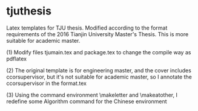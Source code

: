 # tjuthesis
Latex  templates for TJU thesis. Modified according to the format requirements of the 2016 Tianjin University Master's Thesis. This is more suitable for academic master.

(1) Modify files tjumain.tex and package.tex to change the compile way as pdflatex

(2) The original template is for engineering master, and the cover includes ccorsupervisor, but it's not suitable for academic master, so I annotate the ccorsupervisor in the format.tex

(3) Using the command environment \makeletter and \makeatother, I redefine some Algorithm command for the Chinese environment
